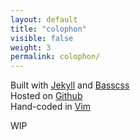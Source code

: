 ```yaml
---
layout: default
title: "colophon"
visible: false
weight: 3
permalink: colophon/
---
```


Built with [Jekyll](http://jekyllrb.com/) and [Basscss](http://www.basscss.com/)  
Hosted on [Github](https://github.com/mrzool/mrzool.github.io)  
Hand-coded in [Vim](http://www.vim.org/)  

WIP
